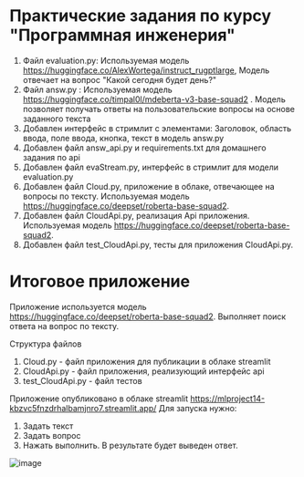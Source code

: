 # Практические задания по курсу "Программная инженерия"
1. Файл evaluation.py: Используемая модель https://huggingface.co/AlexWortega/instruct_rugptlarge, Модель отвечает на вопрос "Какой сегодня будет день?"
2. Файл answ.py : Используемая модель https://huggingface.co/timpal0l/mdeberta-v3-base-squad2 . Модель позволяет получать ответы на пользовательские вопросы на основе заданного текста
3. Добавлен интерфейс в стримлит с элементами: Заголовок, область ввода, поле ввода, кнопка, текст в модель answ.py
4. Добавлен файл answ_api.py и requirements.txt для домашнего задания по api
5. Добавлен файл evaStream.py, интерфейс в стримлит для модели evaluation.py
6. Добавлен файл Cloud.py, приложение в облаке, отвечающее на вопросы по тексту. Используемая модель https://huggingface.co/deepset/roberta-base-squad2.
7. Добавлен файл CloudApi.py, реализация Api приложения. Используемая модель https://huggingface.co/deepset/roberta-base-squad2.
8. Добавлен файл test_CloudApi.py, тесты для приложения CloudApi.py.

# Итоговое приложение

Приложение используется модель https://huggingface.co/deepset/roberta-base-squad2. Выполняет поиск ответа на вопрос по тексту.

Структура файлов
1. Cloud.py - файл приложения для публикации в облаке streamlit
2. CloudApi.py - файл приложения, реализующий интерфейс api
3. test_CloudApi.py - файл тестов

Приложение опубликовано в облаке streamlit https://mlproject14-kbzvc5fnzdrhalbamjnro7.streamlit.app/
Для запуска нужно:
1. Задать текст
2. Задать вопрос
3. Нажать выполнить. В результате будет выведен ответ.

![image](https://github.com/AlexMaltsev86/ml_project14/assets/149813897/026b9561-ffab-4828-9f4b-6bd6476968ce)
   



